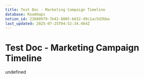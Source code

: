 ```yaml
---
title: Test Doc - Marketing Campaign Timeline
database: Roadmaps
notion_id: 23880979-7b42-8005-b632-d9c1ac5d3bba
last_updated: 2025-07-25T04:52:34.664Z
---
```


# Test Doc - Marketing Campaign Timeline

undefined